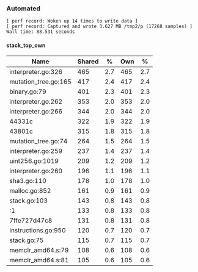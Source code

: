 ### Automated

```
[ perf record: Woken up 14 times to write data ]
[ perf record: Captured and wrote 3.627 MB /tmp2/p (17268 samples) ]
Wall time: 88.531 seconds
```

#### stack_top_own

Name                                             | Shared |   %   | Own |   %
-------------------------------------------------|--------|-------|-----|------
interpreter.go:326                               |    465 |   2.7 | 465 |   2.7
mutation_tree.go:165                             |    417 |   2.4 | 417 |   2.4
binary.go:79                                     |    401 |   2.3 | 401 |   2.3
interpreter.go:262                               |    353 |   2.0 | 353 |   2.0
interpreter.go:266                               |    344 |   2.0 | 344 |   2.0
44331c                                           |    322 |   1.9 | 322 |   1.9
43801c                                           |    315 |   1.8 | 315 |   1.8
mutation_tree.go:74                              |    264 |   1.5 | 264 |   1.5
interpreter.go:259                               |    237 |   1.4 | 237 |   1.4
uint256.go:1019                                  |    209 |   1.2 | 209 |   1.2
interpreter.go:260                               |    196 |   1.1 | 196 |   1.1
sha3.go:110                                      |    178 |   1.0 | 178 |   1.0
malloc.go:852                                    |    161 |   0.9 | 161 |   0.9
stack.go:103                                     |    143 |   0.8 | 143 |   0.8
<autogenerated>:1                                |    133 |   0.8 | 133 |   0.8
7ffe727d47c8                                     |    131 |   0.8 | 131 |   0.8
instructions.go:950                              |    120 |   0.7 | 120 |   0.7
stack.go:75                                      |    115 |   0.7 | 115 |   0.7
memclr_amd64.s:79                                |    108 |   0.6 | 108 |   0.6
memclr_amd64.s:81                                |    105 |   0.6 | 105 |   0.6
